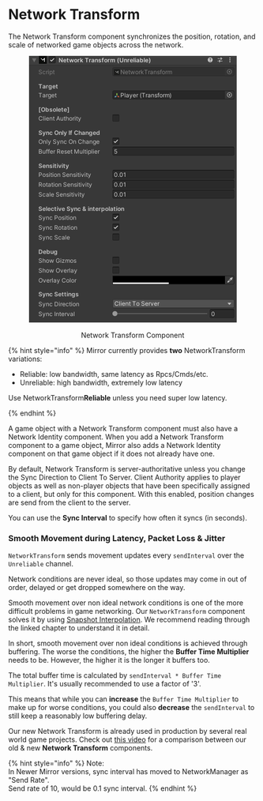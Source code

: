 # Network Transform

The Network Transform component synchronizes the position, rotation, and scale of networked game objects across the network.

<div align="center">

<figure><img src="../../../.gitbook/assets/image (63).png" alt=""><figcaption><p>Network Transform Component</p></figcaption></figure>

</div>

{% hint style="info" %}
Mirror currently provides **two** NetworkTransform variations:

* Reliable: low bandwidth, same latency as Rpcs/Cmds/etc.
* Unreliable: high bandwidth, extremely low latency

Use NetworkTransform**Reliable** unless you need super low latency.


{% endhint %}



A game object with a Network Transform component must also have a Network Identity component. When you add a Network Transform component to a game object, Mirror also adds a Network Identity component on that game object if it does not already have one.

By default, Network Transform is server-authoritative unless you change the Sync Direction to Client To Server. Client Authority applies to player objects as well as non-player objects that have been specifically assigned to a client, but only for this component. With this enabled, position changes are send from the client to the server.

You can use the **Sync Interval** to specify how often it syncs (in seconds).

### Smooth Movement during Latency, Packet Loss & Jitter

`NetworkTransform` sends movement updates every `sendInterval` over the `Unreliable` channel.

Network conditions are never ideal, so those updates may come in out of order, delayed or get dropped somewhere on the way.

Smooth movement over non ideal network conditions is one of the more difficult problems in game networking. Our `NetworkTransform` component solves it by using [Snapshot Interpolation](snapshot-interpolation.md). We recommend reading through the linked chapter to understand it in detail.

In short, smooth movement over non ideal conditions is achieved through buffering. The worse the conditions, the higher the **Buffer Time Multiplier** needs to be. However, the higher it is the longer it buffers too.&#x20;

The total buffer time is calculated by `sendInterval * Buffer Time Multiplier`. It's usually recommended to use a factor of '3'.&#x20;

This means that while you can **increase** the `Buffer Time Multiplier` to make up for worse conditions, you could also **decrease** the `sendInterval` to still keep a reasonably low buffering delay.

Our new Network Transform is already used in production by several real world game projects. Check out [this video](https://www.youtube.com/watch?v=z2JpT\_qLmzk) for a comparison between our old & new **Network Transform** components.



{% hint style="info" %}
Note:\
In Newer Mirror versions, sync interval has moved to NetworkManager as "Send Rate".\
Send rate of 10, would be 0.1 sync interval.
{% endhint %}
